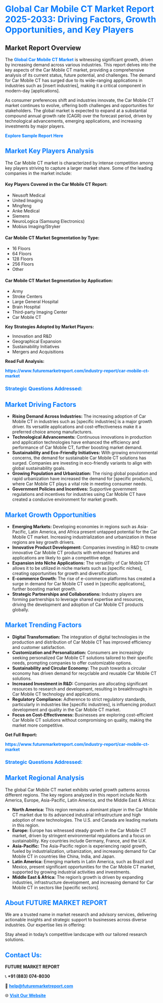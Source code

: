 <h1 style="color: #007BFF;">Global Car Mobile CT Market Report 2025-2033: Driving Factors, Growth Opportunities, and Key Players</h1>

<section id="overview">
<h2>Market Report Overview</h2>
<p>The <a href="https://www.futuremarketreport.com/industry-report/car-mobile-ct-market" style="color: #007BFF; text-decoration: none;"><strong>Global Car Mobile CT Market</strong></a> is witnessing significant growth, driven by increasing demand across various industries. This report delves into the key aspects of the Car Mobile CT market, providing a comprehensive analysis of its current status, future potential, and challenges. The demand for Car Mobile CT has surged due to its wide-ranging applications in industries such as [insert industries], making it a critical component in modern-day [applications].</p>
<p>As consumer preferences shift and industries innovate, the Car Mobile CT market continues to evolve, offering both challenges and opportunities for stakeholders. The global market is expected to expand at a substantial compound annual growth rate (CAGR) over the forecast period, driven by technological advancements, emerging applications, and increasing investments by major players.</p>
</section>

<section id="overview">
<p><a href="https://www.futuremarketreport.com/request-sample/reportId=127124" style="color: #007BFF; text-decoration: none;"><strong>Explore Sample Report Here</strong></a></p>
</section>

<section id="key-players">
<h2 style="color: #007BFF;">Market Key Players Analysis</h2>
<p>The Car Mobile CT market is characterized by intense competition among key players striving to capture a larger market share. Some of the leading companies in the market include:</p>
<h4>Key Players Covered in the Car Mobile CT Report:</h4>
<ul><li>Neusoft Medical</li><li>United Imaging</li><li>Mingfeng</li><li>Anke Medical</li><li>Siemens</li><li>NeuroLogica (Samsung Electronics)</li><li>Mobius Imaging/Stryker</li></ul>
<h4>Car Mobile CT Market Segmentation by Type:</h4>
<ul><li>16 Floors</li><li>64 Floors</li><li>128 Floors</li><li>256 Floors</li><li>Other</li></ul>

<h4>Car Mobile CT Market Segmentation by Application:</h4>
<ul><li>Army</li><li>Stroke Centers</li><li>Large General Hospital</li><li>Brain Hospital</li><li>Third-party Imaging Center</li><li>Car Mobile CT</li></ul>
<p><strong>Key Strategies Adopted by Market Players:</strong></p>
<ul>
<li>Innovation and R&D</li>
<li>Geographical Expansion</li>
<li>Sustainability Initiatives</li>
<li>Mergers and Acquisitions</li>
</ul>
</section>

<section>
<p><strong>Read Full Analysis: </strong></p><a href="https://www.futuremarketreport.com/industry-report/car-mobile-ct-market" style="color: #007BFF; text-decoration: none;"><strong>https://www.futuremarketreport.com/industry-report/car-mobile-ct-market</strong></a>
<h3 style="color: #007BFF;">Strategic Questions Addressed:</h3>
</section>

<section id="driving-factors">
<h2 style="color: #007BFF;">Market Driving Factors</h2>
<ul>
<li><strong>Rising Demand Across Industries:</strong> The increasing adoption of Car Mobile CT in industries such as [specific industries] is a major growth driver. Its versatile applications and cost-effectiveness make it a preferred choice among manufacturers.</li>
<li><strong>Technological Advancements:</strong> Continuous innovations in production and application technologies have enhanced the efficiency and performance of Car Mobile CT, further boosting market demand.</li>
<li><strong>Sustainability and Eco-Friendly Initiatives:</strong> With growing environmental concerns, the demand for sustainable Car Mobile CT solutions has surged. Companies are investing in eco-friendly variants to align with global sustainability goals.</li>
<li><strong>Growing Population and Urbanization:</strong> The rising global population and rapid urbanization have increased the demand for [specific products], where Car Mobile CT plays a vital role in meeting consumer needs.</li>
<li><strong>Government Policies and Incentives:</strong> Supportive government regulations and incentives for industries using Car Mobile CT have created a conducive environment for market growth.</li>
</ul>
</section>

<section id="growth-opportunities">
<h2 style="color: #007BFF;">Market Growth Opportunities</h2>
<ul>
<li><strong>Emerging Markets:</strong> Developing economies in regions such as Asia-Pacific, Latin America, and Africa present untapped potential for the Car Mobile CT market. Increasing industrialization and urbanization in these regions are key growth drivers.</li>
<li><strong>Innovative Product Development:</strong> Companies investing in R&D to create innovative Car Mobile CT products with enhanced features and applications are likely to gain a competitive edge.</li>
<li><strong>Expansion into Niche Applications:</strong> The versatility of Car Mobile CT allows it to be utilized in niche markets such as [specific niches], creating opportunities for growth and diversification.</li>
<li><strong>E-commerce Growth:</strong> The rise of e-commerce platforms has created a surge in demand for Car Mobile CT used in [specific applications], further boosting market growth.</li>
<li><strong>Strategic Partnerships and Collaborations:</strong> Industry players are forming partnerships to leverage shared expertise and resources, driving the development and adoption of Car Mobile CT products globally.</li>
</ul>
</section>

<section id="trending-factors">
<h2 style="color: #007BFF;">Market Trending Factors</h2>
<ul>
<li><strong>Digital Transformation:</strong> The integration of digital technologies in the production and distribution of Car Mobile CT has improved efficiency and customer satisfaction.</li>
<li><strong>Customization and Personalization:</strong> Consumers are increasingly seeking personalized Car Mobile CT solutions tailored to their specific needs, prompting companies to offer customizable options.</li>
<li><strong>Sustainability and Circular Economy:</strong> The push towards a circular economy has driven demand for recyclable and reusable Car Mobile CT solutions.</li>
<li><strong>Increased Investment in R&D:</strong> Companies are allocating significant resources to research and development, resulting in breakthroughs in Car Mobile CT technology and applications.</li>
<li><strong>Regulatory Compliance:</strong> Adherence to strict regulatory standards, particularly in industries like [specific industries], is influencing product development and quality in the Car Mobile CT market.</li>
<li><strong>Focus on Cost-Effectiveness:</strong> Businesses are exploring cost-efficient Car Mobile CT solutions without compromising on quality, making the market more competitive.</li>
</ul>
</section>

<section>
<p><strong>Get Full Report: </strong></p><a href="https://www.futuremarketreport.com/industry-report/car-mobile-ct-market" style="color: #007BFF; text-decoration: none;"><strong>https://www.futuremarketreport.com/industry-report/car-mobile-ct-market</strong></a>
<h3 style="color: #007BFF;">Strategic Questions Addressed:</h3>
</section>


<section id="regional-analysis">
<h2 style="color: #007BFF;">Market Regional Analysis</h2>
<p>The global Car Mobile CT market exhibits varied growth patterns across different regions. The key regions analyzed in this report include North America, Europe, Asia-Pacific, Latin America, and the Middle East & Africa:</p>
<ul>
<li><strong>North America:</strong> This region remains a dominant player in the Car Mobile CT market due to its advanced industrial infrastructure and high adoption of new technologies. The U.S. and Canada are leading markets in this region.</li>
<li><strong>Europe:</strong> Europe has witnessed steady growth in the Car Mobile CT market, driven by stringent environmental regulations and a focus on sustainability. Key countries include Germany, France, and the U.K.</li>
<li><strong>Asia-Pacific:</strong> The Asia-Pacific region is experiencing rapid growth, fueled by industrialization, urbanization, and increasing demand for Car Mobile CT in countries like China, India, and Japan.</li>
<li><strong>Latin America:</strong> Emerging markets in Latin America, such as Brazil and Mexico, present significant opportunities for the Car Mobile CT market, supported by growing industrial activities and investments.</li>
<li><strong>Middle East & Africa:</strong> The region’s growth is driven by expanding industries, infrastructure development, and increasing demand for Car Mobile CT in sectors like [specific sectors].</li>
</ul>
</section>

<footer>
<h2 style="color: #007BFF;">About FUTURE MARKET REPORT</h2>
<p>We are a trusted name in market research and advisory services, delivering actionable insights and strategic support to businesses across diverse industries. Our expertise lies in offering:</p>

<p>Stay ahead in today’s competitive landscape with our tailored research solutions.</p>

<h2 style="color: #007BFF;">Contact Us:</h2>
<p><strong>FUTURE MARKET REPORT</strong></p>
<p>📞 <strong>+91 (883) 074-8030</strong></p>
<p>📧 <strong><a href="mailto:help@futuremarketreport.com" style="color: #007BFF;">help@futuremarketreport.com</a></strong></p>
<p>🌐 <strong><a href="https://www.futuremarketreport.com/" style="color: #007BFF;">Visit Our Website</a></strong></p>
</footer>